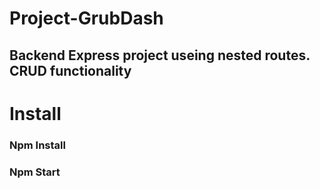 # Project-GrubDash


## Backend  Express project useing nested routes. CRUD functionality

# Install

### Npm Install
### Npm Start
